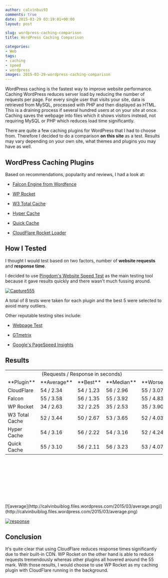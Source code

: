 ```yaml
---
author: calvinbui93
comments: true
date: 2015-03-29 03:19:01+00:00
layout: post

slug: wordpress-caching-comparison
title: WordPress Caching Comparison

categories:
- Web
tags:
- caching
- speed
- wordpress
images: 2015-03-29-wordpress-caching-comparison
---
```


WordPress caching is the fastest way to improve website performance. Caching WordPress reduces server load by reducing the number of requests per page. For every single user that visits your site, data is retrieved from MySQL, processed with PHP and then displayed as HTML. This is a draining process if several hundred users at on your site at once. Caching saves the webpage into files which it shows visitors instead, not requiring MySQL or PHP which reduces load time significantly.

<!-- more -->

There are quite a few caching plugins for WordPress that I had to choose from. Therefore I decided to do a comparison **on this site** as a test. Results may vary depending on your own site, what themes and plugins you may have as well.


## WordPress Caching Plugins


Based on recommendations, popularity and reviews, I had a look at:



	
  * [Falcon Engine from Wordfence](http://docs.wordfence.com/en/Falcon_Cache)

	
  * [WP Rocket](http://wp-rocket.me/)

	
  * [W3 Total Cache](https://wordpress.org/plugins/w3-total-cache/)

	
  * [Hyper Cache](https://wordpress.org/plugins/hyper-cache/)

	
  * [Quick Cache](https://wordpress.org/plugins/quick-cache/)

	
  * [CloudFlare Rocket Loader](https://support.cloudflare.com/hc/en-us/articles/200168056-What-does-Rocket-Loader-do-)




## How I Tested


I thought I would test based on two factors, number of **website requests** and **response time**.

I decided to use [Pingdom's Website Speed Test](http://tools.pingdom.com/fpt/) as the main testing tool because it gave results quickly and there wasn't much fussing around.

[![Capture555](http://calvinbuiblog.files.wordpress.com/2015/03/capture555.png)](http://calvinbuiblog.files.wordpress.com/2015/03/capture555.png)

A total of 8 tests were taken for each plugin and the best 5 were selected to avoid many outliers.

Other reputable testing sites include:



	
  * [Webpage Test](http://www.webpagetest.org/)

	
  * [GTmetrix](http://gtmetrix.com/)

	
  * [Google's PageSpeed Insights](https://developers.google.com/speed/pagespeed/insights/)




## Results


<table width="742" style="height:410px;" >
<tbody >
<tr >

<td width="158" >
</td>

<td colspan="4" width="256" > (Requests / Response in seconds)
</td>
</tr>
<tr >

<td >**Plugin**
</td>

<td >**Average**
</td>

<td >**Best**
</td>

<td >**Median**
</td>

<td >**Worse**
</td>
</tr>
<tr >

<td >CloudFlare
</td>

<td >54 / 2.34
</td>

<td >54 / 1.23
</td>

<td >56 / 2.96
</td>

<td >55 / 3.07
</td>
</tr>
<tr >

<td >Falcon
</td>

<td >55 / 3.58
</td>

<td >56 / 1.35
</td>

<td >55 / 3.92
</td>

<td >55 / 4.83
</td>
</tr>
<tr >

<td >WP Rocket
</td>

<td >34 / 2.63
</td>

<td >32 / 2.25
</td>

<td >35 / 2.53
</td>

<td >35 / 3.90
</td>
</tr>
<tr >

<td >W3 Total Cache
</td>

<td >52 / 3.44
</td>

<td >50 / 2.67
</td>

<td >53 / 3.65
</td>

<td >52 / 4.03
</td>
</tr>
<tr >

<td >Hyper Cache
</td>

<td >54 / 3.16
</td>

<td >56 / 2.22
</td>

<td >54 / 3.16
</td>

<td >52 / 4.24
</td>
</tr>
<tr >

<td >Quick Cache
</td>

<td >55 / 3.10
</td>

<td >56 / 2.11
</td>

<td >56 / 3.23
</td>

<td >53 / 4.07
</td>
</tr>
</tbody>
</table>
[![average](http://calvinbuiblog.files.wordpress.com/2015/03/average.png)](http://calvinbuiblog.files.wordpress.com/2015/03/average.png)

[![response](http://calvinbuiblog.files.wordpress.com/2015/03/response.png)](http://calvinbuiblog.files.wordpress.com/2015/03/response.png)


## Conclusion


It's quite clear that using CloudFlare reduces response times significantly due to their built-in CDN. WP Rocket on the other hand is able to reduce requests tremendously whereas other plugins all hovered around the 55 mark. With those results, I would choose to use WP Rocket as my caching plugin with CloudFlare running in the background.
